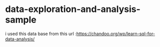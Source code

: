 # data-exploration-and-analysis-sample
i used this data base from this url :https://chandoo.org/wp/learn-sql-for-data-analysis/
